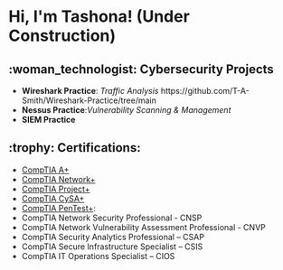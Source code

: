 <h1>Hi, I'm Tashona! (Under Construction)
  
<h2> :woman_technologist: Cybersecurity Projects</h2>
<ul class="a">
  <li><b>Wireshark Practice</b>: <i>Traffic Analysis</i>  https://github.com/T-A-Smith/Wireshark-Practice/tree/main
  <li><b>Nessus Practice</b>:<i>Vulnerability Scanning & Management</i></li>
  <li><b>SIEM Practice</b></li>
  </ul> 
 <h2><b> :trophy: Certifications:</b></h2>

*  [CompTIA A+](https://www.credly.com/badges/6422f362-3afc-4e85-bb25-0f773b4d8489/public_url)
*  [CompTIA Network+](https://www.credly.com/badges/8f154112-ba78-490a-92c8-fb207843339c/public_url)
*  [CompTIA Project+](https://www.credly.com/badges/3a8b3046-1c62-4b72-a1f1-e15d2edcc25b/public_url)
*  [CompTIA CySA+](https://www.credly.com/badges/bf30dac7-1fae-4a68-a901-025752613304/public_url)
* [CompTIA PenTest+](https://www.credly.com/badges/8273c569-e869-432f-a299-4557dd29883e/public_url): 
* CompTIA Network Security Professional - CNSP
* CompTIA Network Vulnerability Assessment Professional - CNVP
* CompTIA Security Analytics Professional – CSAP
* CompTIA Secure Infrastructure Specialist – CSIS
* CompTIA IT Operations Specialist – CIOS



</ul> 




